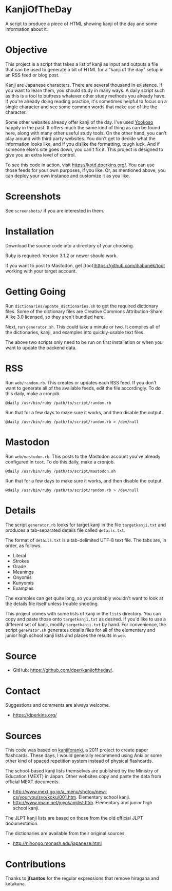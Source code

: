 KanjiOfTheDay
=============

A script to produce a piece of HTML showing kanji of the day and some information about it.


Objective
=========

This project is a script that takes a list of kanji as input and outputs a file that can be used to generate a bit of HTML for a "kanji of the day" setup in an RSS feed or blog post.

Kanji are Japanese characters.  There are several thousand in existence.  If you want to learn them, you should study in many ways.  A daily script such as this is a tool to buttress whatever other study methods you already have.  If you're already doing reading practice, it's sometimes helpful to focus on a single character and see some common words that make use of the the character.

Some other websites already offer kanji of the day.  I've used [Yookoso](http://www.yookoso.com/study/) happily in the past.  It offers much the same kind of thing as can be found here, along with many other useful study tools.  On the other hand, you can't play around with third party websites.  You don't get to decide what the information looks like, and if you dislike the formatting, tough luck.  And if someone else's site goes down, you can't fix it.  This project is designed to give you an extra level of control.

To see this code in action, visit <https://kotd.dperkins.org/>.  You can use those feeds for your own purposes, if you like.  Or, as mentioned above, you can deploy your own instance and customize it as you like.


Screenshots
===========

See `screenshots/` if you are interested in them.


Installation
============

Download the source code into a directory of your choosing.

Ruby is required. Version 3.1.2 or newer should work.

If you want to post to Mastodon, get [toot]<https://github.com/ihabunek/toot> working with your target account.


Getting Going
=============

Run `dictionaries/update_dictionaries.sh` to get the required dictionary files.  Some of the dictionary files are Creative Commons Attribution-Share Alike 3.0 licensed, so they aren't bundled here.

Next, run `generator.sh`. This could take a minute or two. It compiles all of the dictionaries, kanji, and examples into quickly-usable text files.

The above two scripts only need to be run on first installation or when you want to update the backend data.


RSS
===

Run `web/random.rb`. This creates or updates each RSS feed. If you don't want to generate all of the available feeds, edit the file accordingly. To do this daily, make a cronjob.

    @daily /usr/bin/ruby /path/to/script/random.rb

Run that for a few days to make sure it works, and then disable the output.

    @daily /usr/bin/ruby /path/to/script/random.rb > /dev/null


Mastodon
========

Run `web/mastodon.rb`. This posts to the Mastodon account you've already configured in `toot`. To do this daily, make a cronjob.

    @daily /usr/bin/ruby /path/to/script/mastodon.sh

Run that for a few days to make sure it works, and then disable the output.

    @daily /usr/bin/ruby /path/to/script/random.rb > /dev/null


Details
=======

The script `generator.rb` looks for target kanji in the file `targetkanji.txt` and produces a tab-separated details file called `details.txt`.

The format of `details.txt` is a tab-delimited UTF-8 text file.  The tabs are, in order, as follows.

* Literal
* Strokes
* Grade
* Meanings
* Onyomis
* Kunyomis
* Examples

The examples can get quite long, so you probably wouldn't want to look at the details file itself unless trouble shooting.

This project comes with some lists of kanji in the `lists` directory.  You can copy and paste those onto `targetkanji.txt` as desired.  If you'd like to use a different set of kanji, modify `targetkanji.txt` by hand.  For convenience, the script `generator.sh` generates details files for all of the elementary and junior high school kanji lists and places the results in `web`.


Source
======

* GitHub: <https://github.com/dper/kanjioftheday/>.


Contact
=======

Suggestions and comments are always welcome.

* <https://dperkins.org/>


Sources
=======

This code was based on [kanjiforanki](https://github.com/dper/kanjiforanki), a 2011 project to create paper flashcards. These days, I would generally recommend using Anki or some other kind of spaced repetition system instead of physical flashcards.

The school-based kanji lists themselves are published by the Ministry of Education (MEXT) in Japan.  Other websites copy and paste the data from official MEXT documents.

* <http://www.mext.go.jp/a_menu/shotou/new-cs/youryou/syo/koku/001.htm>.  Elementary school kanji.
* <http://www.imabi.net/joyokanjilist.htm>.  Elementary and junior high school kanji.

The JLPT kanji lists are based on those from the old official JLPT documentation.

The dictionaries are available from their original sources.

* <http://nihongo.monash.edu/japanese.html>


Contributions
=============

Thanks to **jfsantos** for the regular expressions that remove hiragana and katakana.
